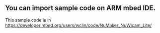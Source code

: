 ## You can import sample code on ARM mbed IDE.
This sample code is in https://developer.mbed.org/users/wclin/code/NuMaker_NuWicam_Lite/

